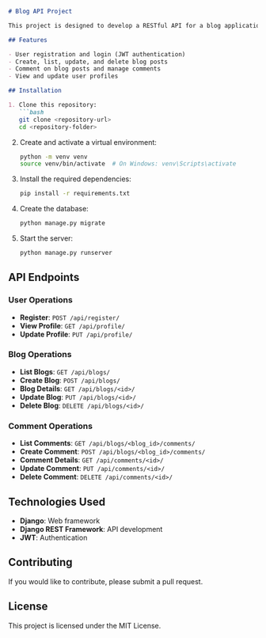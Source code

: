 ```markdown
# Blog API Project

This project is designed to develop a RESTful API for a blog application. Users can create, edit, delete, and comment on blog posts.

## Features

- User registration and login (JWT authentication)
- Create, list, update, and delete blog posts
- Comment on blog posts and manage comments
- View and update user profiles

## Installation

1. Clone this repository:
   ```bash
   git clone <repository-url>
   cd <repository-folder>
   ```

2. Create and activate a virtual environment:
   ```bash
   python -m venv venv
   source venv/bin/activate  # On Windows: venv\Scripts\activate
   ```

3. Install the required dependencies:
   ```bash
   pip install -r requirements.txt
   ```

4. Create the database:
   ```bash
   python manage.py migrate
   ```

5. Start the server:
   ```bash
   python manage.py runserver
   ```

## API Endpoints

### User Operations
- **Register**: `POST /api/register/`
- **View Profile**: `GET /api/profile/`
- **Update Profile**: `PUT /api/profile/`

### Blog Operations
- **List Blogs**: `GET /api/blogs/`
- **Create Blog**: `POST /api/blogs/`
- **Blog Details**: `GET /api/blogs/<id>/`
- **Update Blog**: `PUT /api/blogs/<id>/`
- **Delete Blog**: `DELETE /api/blogs/<id>/`

### Comment Operations
- **List Comments**: `GET /api/blogs/<blog_id>/comments/`
- **Create Comment**: `POST /api/blogs/<blog_id>/comments/`
- **Comment Details**: `GET /api/comments/<id>/`
- **Update Comment**: `PUT /api/comments/<id>/`
- **Delete Comment**: `DELETE /api/comments/<id>/`

## Technologies Used

- **Django**: Web framework
- **Django REST Framework**: API development
- **JWT**: Authentication

## Contributing

If you would like to contribute, please submit a pull request.

## License

This project is licensed under the MIT License.
```